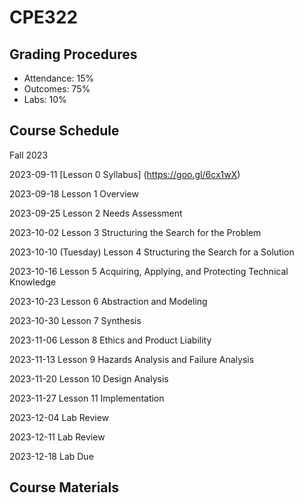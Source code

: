 # CPE322
## Grading Procedures
- Attendance: 15%
- Outcomes: 75%
- Labs: 10%

  
## Course Schedule
Fall 2023

2023-09-11 [Lesson 0 Syllabus] (https://goo.gl/6cx1wX)

2023-09-18 Lesson 1 Overview

2023-09-25 Lesson 2 Needs Assessment

2023-10-02 Lesson 3 Structuring the Search for the Problem

2023-10-10 (Tuesday) Lesson 4 Structuring the Search for a Solution

2023-10-16 Lesson 5 Acquiring, Applying, and Protecting Technical Knowledge

2023-10-23 Lesson 6 Abstraction and Modeling

2023-10-30 Lesson 7 Synthesis

2023-11-06 Lesson 8 Ethics and Product Liability

2023-11-13 Lesson 9 Hazards Analysis and Failure Analysis

2023-11-20 Lesson 10 Design Analysis

2023-11-27 Lesson 11 Implementation

2023-12-04 Lab Review

2023-12-11 Lab Review

2023-12-18 Lab Due

## Course Materials
